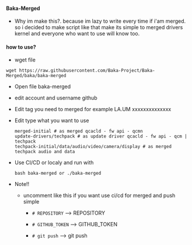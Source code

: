 #### Baka-Merged
  * Why im make this?. because im lazy to write every time if i'am merged. so i decided to make script like that make its simple to merged drivers kernel and everyone who want to use will know too.

#### how to use?
  * wget file
   ```
   wget https://raw.githubusercontent.com/Baka-Project/Baka-Merged/baka/baka-merged
   ```
  * Open file baka-merged
  * edit account and username github
  * Edit tag you need to merged for example LA.UM xxxxxxxxxxxxxx
  * Edit type what you want to use
    ```
    merged-initial # as merged qcacld - fw api - qcmn
    update-drivers/techpack # as update driver qcacld - fw api - qcm | techpack
    techpack-initial/data/audio/video/camera/display # as merged techpack audio and data
    ```
  * Use CI/CD or localy and run with
     ```
     bash baka-merged or ./baka-merged
     ```
  * Note!!

    * uncomment like this if you want use ci/cd for merged and push simple

      * `# REPOSITORY` --> REPOSITORY

      * `# GITHUB_TOKEN` --> GITHUB_TOKEN

      * `# git push` --> git push
